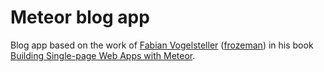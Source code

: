 # Meteor blog app
Blog app based on the work of [Fabian Vogelsteller](http://frozeman.de/) ([frozeman](https://github.com/frozeman)) in his book [Building Single-page Web Apps with Meteor](https://www.packtpub.com/web-development/building-single-page-web-apps-meteor).
